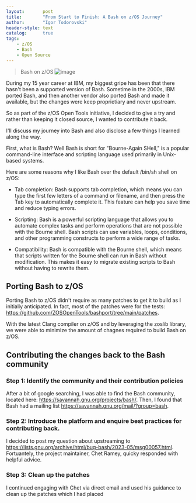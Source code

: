 ```yaml
---
layout:       post
title:        "From Start to Finish: A Bash on z/OS Journey"
author:       "Igor Todorovski"
header-style: text
catalog:      true
tags:
    - z/OS
    - Bash
    - Open Source
---
```


> Bash on z/OS
![image](https://upload.wikimedia.org/wikipedia/commons/8/82/Gnu-bash-logo.svg)

During my 15 year career at IBM, my biggest gripe has been that there hasn't been a supported version of Bash. Sometime in the 2000s, IBM ported Bash, and then another vendor also ported Bash and made it available, but the changes were keep proprietiary and never upstream.

So as part of the z/OS Open Tools initiative, I decided to give a try and rather than keeping it closed source, I wanted to contribute it back.

I'll discuss my journey into Bash and also disclose a few things I learned along the way.

First, what is Bash? Well Bash is short for "Bourne-Again SHell," is a popular command-line interface and scripting language used primarily in Unix-based systems.

Here are some reasons why I like Bash over the default /bin/sh shell on z/OS:

* Tab completion: Bash supports tab completion, which means you can type the first few letters of a command or filename, and then press the Tab key to automatically complete it. This feature can help you save time and reduce typing errors.

* Scripting: Bash is a powerful scripting language that allows you to automate complex tasks and perform operations that are not possible with the Bourne shell. Bash scripts can use variables, loops, conditions, and other programming constructs to perform a wide range of tasks.

* Compatibility: Bash is compatible with the Bourne shell, which means that scripts written for the Bourne shell can run in Bash without modification. This makes it easy to migrate existing scripts to Bash without having to rewrite them.

## Porting Bash to z/OS
Porting Bash to z/OS didn't require as many patches to get it to build as I initially anticipated. In fact, most of the patches were for the tests: https://github.com/ZOSOpenTools/bashport/tree/main/patches.

With the latest Clang compiler on z/OS and by leveraging the zoslib library, we were able to minimize the amount of chagnes required to build Bash on z/OS.

## Contributing the changes back to the Bash community

### Step 1: Identify the community and their contribution policies
After a bit of google searching, I was able to find the Bash community, located here: https://savannah.gnu.org/projects/bash/. Then, I found that Bash had a mailing list https://savannah.gnu.org/mail/?group=bash. 


### Step 2: Introduce the platform and enquire best practices for contributing back.
I decided to post my question about upstreaming to https://lists.gnu.org/archive/html/bug-bash/2023-05/msg00057.html. Fortuantely, the project maintainer, Chet Ramey, quicky responded with helpful advice. 

### Step 3: Clean up the patches
I continued engaging with Chet via direct email and used his guidance to clean up the patches which I had placed 

